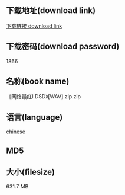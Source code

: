 ## 下载地址(download link)
[下载链接 download link](https://tutu365.netlify.app/?s=%E3%80%8A%E7%BD%91%E7%BB%9C%E6%9C%80%E7%BA%A2%E2%85%A0+DSD%E3%80%8B%5BWAV%5D.zip)

## 下载密码(download password)
1866

## 名称(book name)
《网络最红Ⅰ DSD》[WAV].zip.zip

## 语言(language)
chinese

## MD5


## 大小(filesize)
631.7 MB
